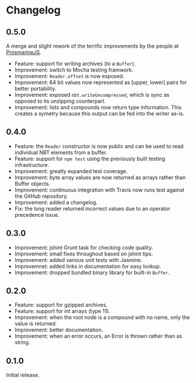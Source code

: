 Changelog
=========

0.5.0
-----

A merge and slight rework of the terrific improvements by the people at [ProsmarineJS](https://github.com/PrismarineJS/prismarine-nbt).

 * Feature: support for writing archives (to a `Buffer`).
 * Improvement: switch to Mocha testing framwork.
 * Improvement: `Reader.offset` is now exposed.
 * Improvement: 64 bit values now represented as [upper, lower] pairs for better portability.
 * Improvement: exposed `nbt.writeUncompressed`, which is sync as opposed to its unzipping counterpart.
 * Improvement: lists and compounds now return type information. This creates a symetry because this output can be fed into the writer as-is.

0.4.0
-----

 * Feature: the `Reader` constructor is now public and can be used to read individual NBT elements from a buffer.
 * Feature: support for `npm test` using the previously built testing infrastructure.
 * Improvement: greatly expanded test coverage.
 * Improvement: byte array values are now returned as arrays rather than Buffer objects.
 * Improvement: continuous integration with Travis now runs test against the GitHub repository.
 * Improvement: added a changelog.
 * Fix: the long reader returned incorrect values due to an operator precedence issue.

0.3.0
-----

 * Improvement: jshint Grunt task for checking code quality.
 * Improvement: small fixes throughout based on jshint tips.
 * Improvement: added various unit tests with Jasmine.
 * Improvemnet: added links in documentation for easy lookup.
 * Improvement: dropped bundled binary library for built-in `Buffer`.

0.2.0
-----

 * Feature: support for gzipped archives.
 * Feature: support for int arrays (type 11).
 * Improvement: when the root node is a compound with no name, only the value is returned.
 * Improvement: better documentation.
 * Improvement: when an error occurs, an Error is thrown rather than as string.

0.1.0
-----

Initial release.
